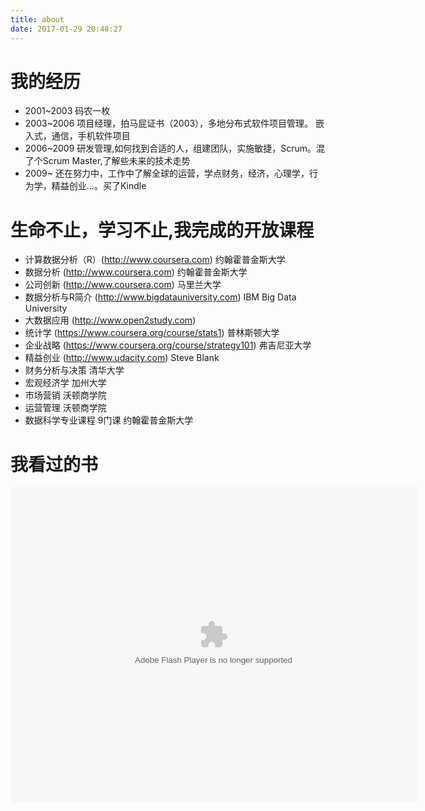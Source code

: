 ```yaml
---
title: about
date: 2017-01-29 20:48:27
---
```


# 我的经历

+ 2001~2003 码农一枚
+ 2003~2006 项目经理，拍马屁证书（2003），多地分布式软件项目管理。 嵌入式，通信，手机软件项目
+ 2006~2009 研发管理,如何找到合适的人，组建团队，实施敏捷，Scrum。混了个Scrum Master,了解些未来的技术走势
+ 2009~ 还在努力中，工作中了解全球的运营，学点财务，经济，心理学，行为学，精益创业…。买了Kindle

# 生命不止，学习不止,我完成的开放课程

+ 计算数据分析（R）(http://www.coursera.com) 约翰霍普金斯大学
+ 数据分析 (http://www.coursera.com) 约翰霍普金斯大学
+ 公司创新 (http://www.coursera.com) 马里兰大学
+ 数据分析与R简介 (http://www.bigdatauniversity.com)  IBM Big Data University
+ 大数据应用 (http://www.open2study.com)
+ 统计学 (https://www.coursera.org/course/stats1) 普林斯顿大学
+ 企业战略 (https://www.coursera.org/course/strategy101) 弗吉尼亚大学
+ 精益创业 (http://www.udacity.com) Steve Blank
+ 财务分析与决策 清华大学
+ 宏观经济学 加州大学
+ 市场营销 沃顿商学院
+ 运营管理 沃顿商学院
+ 数据科学专业课程 9门课 约翰霍普金斯大学
  
# 我看过的书

<div><object classid="clsid:d27cdb6e-ae6d-11cf-96b8-444553540000" codebase="http://fpdownload.macromedia.com/pub/shockwave/cabs/flash/swflash.cab#version=7,0,0,0" width="650" height="505" id="passing" > <param name="movie" value="http://www.douban.com/doushow/51098990/collection_latest_movie|book_15_5_medium_logo_noself/doushow.swf" /> <param name="quality" value="high" /> <param name="scale" value="noscale"/> <param name="align" value="tl"/> <param name="wmode" value="transparent"/> <embed src="http://www.douban.com/doushow/51098990/collection_latest_movie|book_15_5_medium_logo_noself/doushow.swf" wmode="transparent" quality="high" width="650" height="505" name="passing" scale="noscale" align="tl" type="application/x-shockwave-flash" pluginspage="http://www.macromedia.com/go/getflashplayer" /> </object></div>
    